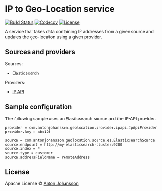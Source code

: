 # IP to Geo-Location service

[![Build Status](https://img.shields.io/travis/anton-johansson/ip-to-geolocation-service/master.svg)](https://travis-ci.org/anton-johansson/ip-to-geolocation-service)
[![Codecov](https://img.shields.io/codecov/c/github/anton-johansson/ip-to-geolocation-service.svg)](https://codecov.io/gh/anton-johansson/ip-to-geolocation-service)
[![License](https://img.shields.io/hexpm/l/plug.svg?maxAge=2592000)](https://raw.githubusercontent.com/anton-johansson/ip-to-geolocation-service/master/LICENSE)

A service that takes data containing IP addresses from a given source and updates the geo-location using a given provider.


## Sources and providers

Sources:
 * [Elasticsearch](https://www.elastic.co/products/elasticsearch)

Providers:
 * [IP API](http://ip-api.com)


## Sample configuration

The following sample uses an Elasticsearch source and the IP-API provider.

```
provider = com.antonjohansson.geolocation.provider.ipapi.IpApiProvider
provider.key = abc123

source = com.antonjohansson.geolocation.source.es.ElasticsearchSource
source.endpoint = http://my-elasticsearch-cluster:9200
source.index = *
source.type = customer
source.addressFieldName = remoteAddress
```


## License

Apache License © [Anton Johansson](https://github.com/anton-johansson)
